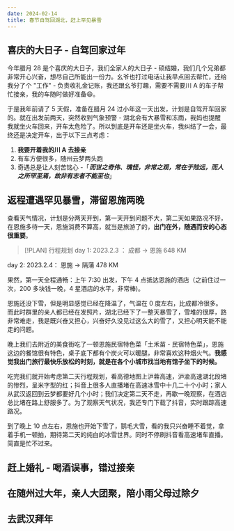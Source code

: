 ```yaml
---
date: 2024-02-14
title: 春节自驾回湖北，赶上罕见暴雪
---
```


## 喜庆的大日子 - 自驾回家过年

今年腊月 28 是个喜庆的大日子，我们全家人的大日子 - 硕结婚，我们几个兄弟都非常开心兴奋，想尽自己所能出一份力。幺爷也打过电话让我早点回去帮忙，还给我分了个 "工作" - 负责收礼金记账，我还跟幺爷打趣，需要不需要川 A 的车子帮忙接亲，我的车随时做好准备😄。

于是我年前请了 5 天假，准备在腊月 24 过小年这一天出发，计划是自驾开车回家的。就在出发前两天，突然收到气象预警 - 湖北会有大暴雪和冻雨，我妈也提醒我就坐火车回来，开车太危险了。所以到底是开车还是坐火车，我纠结了一会，最终还是决定开车，出于以下三点考虑：

1. **我要开着我的川 A 去接亲**
2. 有车方便很多，随州云梦两头跑
3. 奇遇总是让人刻苦铭心 -「_**而世之奇伟、瑰怪，非常之观，常在于险远，而人之所罕至焉，故非有志者不能至也**_」

## 返程遭遇罕见暴雪，滞留恩施两晚

查看天气情况，计划是分两天开到，第一天开到问题不大，第二天如果路况不好，在恩施多待一天，恩施消费不算高，就当是旅游了的，**出门在外，随遇而安的心态很重要**。

> [!PLAN] 行程规划
> day 1: 2023.2.3 ： 成都 -> 恩施 648 KM

day 2: 2023.2.4： 恩施 -> 隔蒲 478 KM

果然，第一天全程通畅：上午 7:30 出发，下午 4 点抵达恩施的酒店（之前住过一次，200 多块钱一晚，4 星酒店的水平，非常棒)。

恩施还没下雪，但是明显感觉已经在降温了，气温在 0 度左右，比成都冷很多。而此时群里的亲人都已经在发照片，湖北已经下了一整天暴雪了，雪堆的很厚，路非常难走，我是既兴奋又担心，兴奋好久没见过这么大的雪了，又担心明天能不能走的问题。

晚上我们去附近的美食街吃了一顿恩施民宿特色菜「土禾苗 - 民宿特色菜」，恩施这边的餐馆很有特色，桌子底下都有个炭火可以暖腿，非常喜欢这种烟火气。**我感觉我出门旅行最快乐放松的时刻，就是在各个小城市找当地有馆子坐下的时候。**

吃完我们就开始考虑第二天行程规划，看高德地图上沪蓉高速，沪渝高速湖北段堵的惨烈，呈米字型的红；抖音上很多人直播堵在高速冰雪中十几二十个小时；家人从武汉返回到云梦都要好几个小时；我们决定第二天不走，再歇一晚观察，在酒店总比堵在路上舒服多了。为了观察天气状况，我还专门下载了抖音，实时跟踪高速路况。

到了晚上 10 点左右，恩施也开始下雪了，鹅毛大雪，看的我只兴奋睡不着觉，拿着手机一顿拍，期待第二天的纯白的冰雪世界。同时不停刷抖音看高速堵车直播。简直是忙不过来。

## 赶上婚礼 - 喝酒误事，错过接亲

## 在随州过大年，亲人大团聚，陪小雨父母过除夕

## 去武汉拜年
